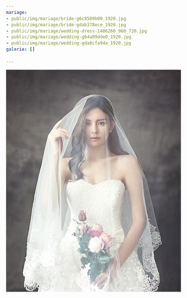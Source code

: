 ```yaml
---
mariage:
- public/img/mariage/bride-g6c8509b00_1920.jpg
- public/img/mariage/bride-gdab378ece_1920.jpg
- public/img/mariage/wedding-dress-1486260_960_720.jpg
- public/img/mariage/wedding-g64a89dde0_1920.jpg
- public/img/mariage/wedding-gda8cfa9da_1920.jpg
galerie: []

---
```

![](public/img/mariage/wedding-dress-1486260_960_720.jpg)